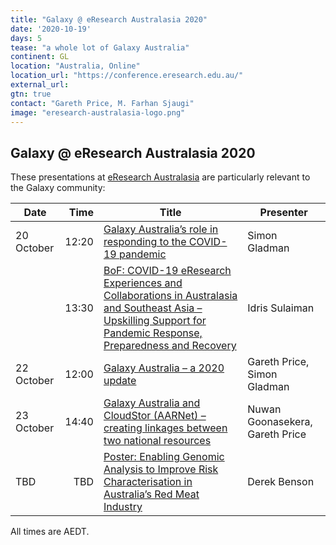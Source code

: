 ```yaml
---
title: "Galaxy @ eResearch Australasia 2020"
date: '2020-10-19'
days: 5
tease: "a whole lot of Galaxy Australia"
continent: GL
location: "Australia, Online"
location_url: "https://conference.eresearch.edu.au/"
external_url:
gtn: true
contact: "Gareth Price, M. Farhan Sjaugi"
image: "eresearch-australasia-logo.png"
---
```


## Galaxy @ eResearch Australasia 2020

These presentations at [eResearch Australasia](https://conference.eresearch.edu.au/) are particularly relevant to the Galaxy community:

| Date | Time | Title | Presenter |
| ---| ---: | --- | --- |
| 20 October | 12:20 | [Galaxy Australia’s role in responding to the COVID-19 pandemic](https://conference.eresearch.edu.au/2020/09/galaxy-australias-role-in-responding-to-the-covid-19-pandemic/) | Simon Gladman |
| | 13:30 | [BoF: COVID-19 eResearch Experiences and Collaborations in Australasia and Southeast Asia – Upskilling Support for Pandemic Response, Preparedness and Recovery](https://conference.eresearch.edu.au/2020/09/covid-19-eresearch-experiences-and-collaborations-in-australasia-and-southeast-asia-upskilling-support-for-pandemic-response-preparedness-and-recovery/) | Idris Sulaiman |
| 22 October | 12:00 | [Galaxy Australia – a 2020 update](https://conference.eresearch.edu.au/2020/09/galaxy-australia-a-2020-update/) | Gareth Price, Simon Gladman |
| 23 October | 14:40 | [Galaxy Australia and CloudStor (AARNet) – creating linkages between two national resources](https://conference.eresearch.edu.au/2020/09/galaxy-australia-and-cloudstor-aarnet-creating-linkages-between-two-national-resources/) | Nuwan Goonasekera, Gareth Price |
| TBD | TBD | [Poster: Enabling Genomic Analysis to Improve Risk Characterisation in Australia’s Red Meat Industry](https://conference.eresearch.edu.au/2020/09/enabling-genomic-analysis-to-improve-risk-characterisation-in-australias-red-meat-industry/) | Derek Benson |

All times are AEDT.
